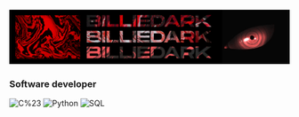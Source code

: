 [![Header](https://github.com/billiedark/billiedark/blob/main/mpEQuQm.png?raw=true)](https://dbd20rank.net/)

### Software developer

![C%23](https://img.shields.io/badge/-С%23-0a0a0a?style=for-the-badge&logo=c-sharp&logoColor=bd24e3)
![Python](https://img.shields.io/badge/-Python-0a0a0a?style=for-the-badge&logo=python&logoColor=24e387)
![SQL](https://img.shields.io/badge/-SQL-0a0a0a?style=for-the-badge&logo=sql&logoColor=e3e3e3)

<!--
**billiedark/billiedark** is a ✨ _special_ ✨ repository because its `README.md` (this file) appears on your GitHub profile.

Here are some ideas to get you started:

- 🔭 I’m currently working on ...
- 🌱 I’m currently learning ...
- 👯 I’m looking to collaborate on ...
- 🤔 I’m looking for help with ...
- 💬 Ask me about ...
- 📫 How to reach me: ...
- 😄 Pronouns: ...
- ⚡ Fun fact: ...
-->
